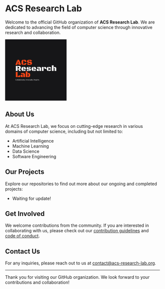 # ACS Research Lab

Welcome to the official GitHub organization of **ACS Research Lab**. We are dedicated to advancing the field of computer science through innovative research and collaboration.

<img src="assets/logo-color.png" alt="ACS Research Lab" width="200" height="200">



## About Us

At ACS Research Lab, we focus on cutting-edge research in various domains of computer science, including but not limited to:

- Artificial Intelligence
- Machine Learning
- Data Science
- Software Engineering

## Our Projects

Explore our repositories to find out more about our ongoing and completed projects:

- Waiting for update!

## Get Involved

We welcome contributions from the community. If you are interested in collaborating with us, please check out our [contribution guidelines](https://github.com/ACS-Research-Lab/.github/blob/main/CONTRIBUTING.md) and [code of conduct](https://github.com/ACS-Research-Lab/.github/blob/main/CODE_OF_CONDUCT.md).

## Contact Us

For any inquiries, please reach out to us at [contact@acs-research-lab.org](mailto:contact@acs-research-lab.org).

---

Thank you for visiting our GitHub organization. We look forward to your contributions and collaboration!
